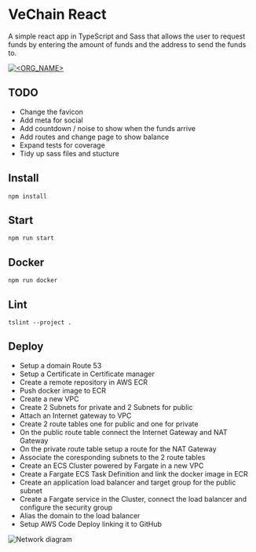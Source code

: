 # VeChain React
A simple react app in TypeScript and Sass that allows the user to request funds by entering the amount of funds and the address to send the funds to.

[![<ORG_NAME>](https://circleci.com/gh/bkawk/VeChainReact.svg?style=svg)](<LINK>)

## TODO
* Change the favicon
* Add meta for social
* Add countdown / noise to show when the funds arrive
* Add routes and change page to show balance
* Expand tests for coverage
* Tidy up sass files and stucture

## Install

```ssh
npm install
```

## Start

```ssh
npm run start
```

## Docker

```ssh
npm run docker
```

## Lint

```ssh
tslint --project .
```


## Deploy

* Setup a domain Route 53
* Setup a Certificate in Certificate manager
* Create a remote repository in AWS ECR
* Push docker image to ECR
* Create a new VPC
* Create 2 Subnets for private and 2 Subnets for public
* Attach an Internet gateway to VPC
* Create 2 route tables one for public and one for private
* On the public route table connect the Internet Gateway and NAT Gateway
* On the private route table setup a route for the NAT Gateway
* Associate the coresponding subnets to the 2 route tables
* Create an ECS Cluster powered by Fargate in a new VPC
* Create a Fargate ECS Task Definition and link the docker image in ECR
* Create an application load balancer and target group for the public subnet
* Create a Fargate service in the Cluster, connect the load balancer and configure the security group
* Alias the domain to the load balancer
* Setup AWS Code Deploy linking it to GitHub

![Network diagram](https://i.imgur.com/dNK55T8.png)